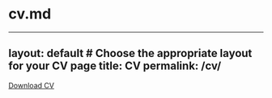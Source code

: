 # cv.md

---
layout: default  # Choose the appropriate layout for your CV page
title: CV
permalink: /cv/
---

[Download CV](McMonagle_SAFS_UW_CV.pdf)

